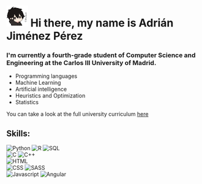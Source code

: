 # ![GreetingIcon](https://raw.githubusercontent.com/VssyGuy/vssyguy/main/greetings.gif) Hi there, my name is Adrián Jiménez Pérez
### I'm currently a fourth-grade student of Computer Science and Engineering at the Carlos III University of Madrid.

- Programming languages
- Machine Learning
- Artificial intelligence
- Heuristics and Optimization
- Statistics

You can take a look at the full university curriculum [here](https://www.uc3m.es/bachelor-degree/computer-science#program_2019program)

## Skills:
![Python](https://img.shields.io/badge/Python-3776AB?style=for-the-badge&logo=python&logoColor=white&labelColor=101010)
![R](https://img.shields.io/badge/R-276DC3?style=for-the-badge&logo=r&logoColor=white&labelColor=101010)
![SQL](https://img.shields.io/badge/sql-276DC3?style=for-the-badge&logo=sql&logoColor=white&labelColor=101010)</br>
![C](https://img.shields.io/badge/C-A8B9CC?style=for-the-badge&logo=c&logoColor=white&labelColor=101010)
![C++](https://img.shields.io/badge/C++-00599C?style=for-the-badge&logo=cplusplus&logoColor=white&labelColor=101010)</br>
![HTML](https://img.shields.io/badge/HTML-E34F26?style=for-the-badge&logo=html5&logoColor=white&labelColor=101010)</br>
![CSS](https://img.shields.io/badge/CSS-1572B6?style=for-the-badge&logo=css3&logoColor=white&labelColor=101010)
![SASS](https://img.shields.io/badge/SASS-CC6699?style=for-the-badge&logo=sass&logoColor=white&labelColor=101010)</br>
![Javascript](https://img.shields.io/badge/JavaScript-F7DF1E?style=for-the-badge&logo=javascript&logoColor=white&labelColor=101010)
![Angular](https://img.shields.io/badge/Angular-DD0031?style=for-the-badge&logo=angular&logoColor=white&labelColor=101010)</br>
